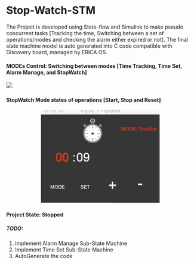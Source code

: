 # Stop-Watch-STM
The Project is developed using State-flow and Simulink to make pseudo concurrent tasks [Tracking the time, Switching between a set of operations/modes and checking the alarm either expired or not]. The final state machine model is auto generated into C code compatible with Discovery board, managed by ERICA OS.

#### MODEs Control: Switching between modes [Time Tracking, Time Set, Alarm Manage, and StopWatch]
![](imgs/modes_1.gif)

#### StopWatch Mode states of operations [Start, Stop and Reset]
<p align="center"> <img  src="imgs/swatch.gif"> </p>


#### Project State: Stopped
##### TODO:
1. Implement Alarm Manage Sub-State Machine
2. Implement Time Set Sub-State Machine
3. AutoGenerate the code
